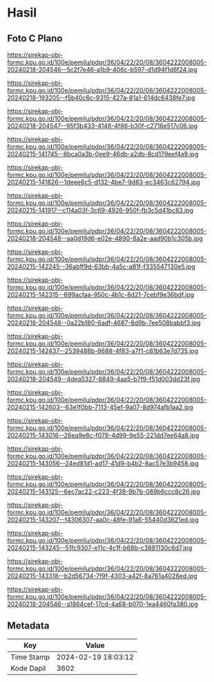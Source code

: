 # Hasil

## Foto C Plano

https://sirekap-obj-formc.kpu.go.id/100e/pemilu/pdpr/36/04/22/20/08/3604222008005-20240218-204546--5c2f7e46-a1b9-406c-b597-d1d94f1d6f24.jpg

https://sirekap-obj-formc.kpu.go.id/100e/pemilu/pdpr/36/04/22/20/08/3604222008005-20240218-193205--f5b40c6c-9315-427a-81a1-614dc6438fe7.jpg

https://sirekap-obj-formc.kpu.go.id/100e/pemilu/pdpr/36/04/22/20/08/3604222008005-20240218-204547--95f3b433-4148-4f86-b30f-c2716e517c06.jpg

https://sirekap-obj-formc.kpu.go.id/100e/pemilu/pdpr/36/04/22/20/08/3604222008005-20240215-141745--8bca0a3b-0ee9-46db-a2db-8cd179eef4a9.jpg

https://sirekap-obj-formc.kpu.go.id/100e/pemilu/pdpr/36/04/22/20/08/3604222008005-20240215-141826--1deee6c5-d132-4be7-9d83-ec3463c62794.jpg

https://sirekap-obj-formc.kpu.go.id/100e/pemilu/pdpr/36/04/22/20/08/3604222008005-20240215-141917--c114a03f-3c69-4926-950f-fb3c5d41bc83.jpg

https://sirekap-obj-formc.kpu.go.id/100e/pemilu/pdpr/36/04/22/20/08/3604222008005-20240218-204548--aa0d19d6-e02e-4890-8a2e-aad90b1c305b.jpg

https://sirekap-obj-formc.kpu.go.id/100e/pemilu/pdpr/36/04/22/20/08/3604222008005-20240215-142245--36abff9d-63bb-4a5c-a81f-f335547130e5.jpg

https://sirekap-obj-formc.kpu.go.id/100e/pemilu/pdpr/36/04/22/20/08/3604222008005-20240215-142315--699acfaa-950c-4b1c-8d21-7cebf9e36bdf.jpg

https://sirekap-obj-formc.kpu.go.id/100e/pemilu/pdpr/36/04/22/20/08/3604222008005-20240218-204548--0a22b180-6adf-4687-8d9b-7ee508babbf3.jpg

https://sirekap-obj-formc.kpu.go.id/100e/pemilu/pdpr/36/04/22/20/08/3604222008005-20240215-142437--2539488b-8688-4f83-a7f1-c81b63e7d735.jpg

https://sirekap-obj-formc.kpu.go.id/100e/pemilu/pdpr/36/04/22/20/08/3604222008005-20240218-204549--4dea5327-6849-4aa5-b7f9-f51d003dd23f.jpg

https://sirekap-obj-formc.kpu.go.id/100e/pemilu/pdpr/36/04/22/20/08/3604222008005-20240215-142603--63e1f0bb-7113-45ef-9a07-8d974afb1aa2.jpg

https://sirekap-obj-formc.kpu.go.id/100e/pemilu/pdpr/36/04/22/20/08/3604222008005-20240215-143016--26ea9e8c-f078-4d99-9e55-221dd7ee64a8.jpg

https://sirekap-obj-formc.kpu.go.id/100e/pemilu/pdpr/36/04/22/20/08/3604222008005-20240215-143056--24ed81d1-ad17-41d9-b4b2-8ac57e3b9458.jpg

https://sirekap-obj-formc.kpu.go.id/100e/pemilu/pdpr/36/04/22/20/08/3604222008005-20240215-143125--6ec7ac22-c223-4f38-9b7b-089b6ccc8c26.jpg

https://sirekap-obj-formc.kpu.go.id/100e/pemilu/pdpr/36/04/22/20/08/3604222008005-20240215-143207--f4306307-aa0c-48fe-91a6-55440d3621ed.jpg

https://sirekap-obj-formc.kpu.go.id/100e/pemilu/pdpr/36/04/22/20/08/3604222008005-20240215-143245--51fc9307-e11c-4c1f-b68b-c3881130c6d7.jpg

https://sirekap-obj-formc.kpu.go.id/100e/pemilu/pdpr/36/04/22/20/08/3604222008005-20240215-143318--b2d56734-7f9f-4303-a42f-8a761a4026ed.jpg

https://sirekap-obj-formc.kpu.go.id/100e/pemilu/pdpr/36/04/22/20/08/3604222008005-20240218-204546--a1864cef-17cd-4a68-b070-1ea4460fa380.jpg


## Metadata

| Key        | Value               |
| ---------- | ------------------- |
| Time Stamp | 2024-02-19 18:03:12 |
| Kode Dapil | 3602                |



